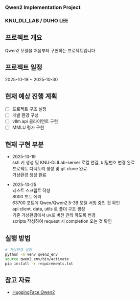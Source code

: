 ### Qwen2 Implementation Project
### KNU_DLI_LAB / DUHO LEE 

## 프로젝트 개요
Qwen2 모델을 처음부터 구현하는 프로젝트입니다

## 프로젝트 일정
2025-10-19 ~ 2025-10-30

## 현재 예상 진행 계획
- [ ] 프로젝트 구조 설정
- [ ] 개발 환경 구성
- [ ] vllm api 클라이언트 구현
- [ ] MMLU 평가 구현

## 현재 구현 부분

- 2025-10-19  
ssh 키 생성 및 KNU-DLILab-server 로컬 연결, 비밀번호 변경 완료  
프로젝트 디렉토리 생성 및 git clone 완료  
가상환경 생성 완료

- 2025-10-25  
테스트 스크립트 작성  
8000 포트 에러  
63700 포트에 Qwen/Qwen2.5-3B 모델 서빙 중인 것 확인  
api client, data, utils 로 폴더 구조 생성  
기존 가상환경에서 uv로 버전 관리 하도록 변경  
scripts 작성하여 request 시 completion 오는 것 확인  
  

## 실행 방법
```bash
# 가상환경 설정
python -m venv qwen2_env
source qwen2_env/bin/activate
pip install -r requirements.txt
```

## 참고 자료
- [HuggingFace Qwen2](https://huggingface.co/docs/transformers/model_doc/qwen2)
